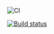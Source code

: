 ![CI](https://github.com/OlyaVirchenko/ahj-dom1/actions/workflows/web.yml/badge.svg)

[![Build status](https://ci.appveyor.com/api/projects/status/04hmplxx9v29ipcc?svg=true)](https://ci.appveyor.com/project/OlyaVirchenko/ahj-dom1-79r19)

